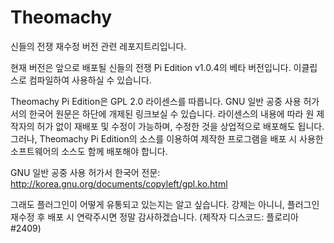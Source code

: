 # Theomachy
신들의 전쟁 재수정 버전 관련 레포지트리입니다.

현재 버전은 앞으로 배포될 신들의 전쟁 Pi Edition v1.0.4의 베타 버전입니다.
이클립스로 컴파일하여 사용하실 수 있습니다.

Theomachy Pi Edition은 GPL 2.0 라이센스를 따릅니다.
GNU 일반 공중 사용 허가서의 한국어 원문은 하단에 개제된 링크보실 수 있습니다.
라이센스의 내용에 따라 원 제작자의 허가 없이 재배포 및 수정이 가능하며, 수정한 것을 상업적으로 배포해도 됩니다.
그러나, Theomachy Pi Edition의 소스를 이용하여 제작한 프로그램을 배포 시 사용한 소프트웨어의 소스도 함께 배포해야 합니다.

GNU 일반 공중 사용 허가서 한국어 전문: http://korea.gnu.org/documents/copyleft/gpl.ko.html

그래도 플러그인이 어떻게 유통되고 있는지는 알고 싶습니다.
강제는 아니니, 플러그인 재수정 후 배포 시 연락주시면 정말 감사하겠습니다.
(제작자 디스코드: 플로리아#2409)

